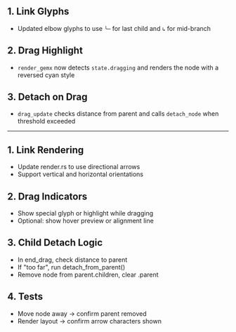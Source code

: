 
## 1. Link Glyphs
- Updated elbow glyphs to use `╰─` for last child and `↳` for mid-branch

## 2. Drag Highlight
- `render_gemx` now detects `state.dragging` and renders the node with a reversed cyan style

## 3. Detach on Drag
- `drag_update` checks distance from parent and calls `detach_node` when threshold exceeded
------
## 1. Link Rendering
- Update render.rs to use directional arrows
- Support vertical and horizontal orientations

## 2. Drag Indicators
- Show special glyph or highlight while dragging
- Optional: show hover preview or alignment line

## 3. Child Detach Logic
- In end_drag, check distance to parent
- If "too far", run detach_from_parent()
- Remove node from parent.children, clear .parent

## 4. Tests
- Move node away → confirm parent removed
- Render layout → confirm arrow characters shown
